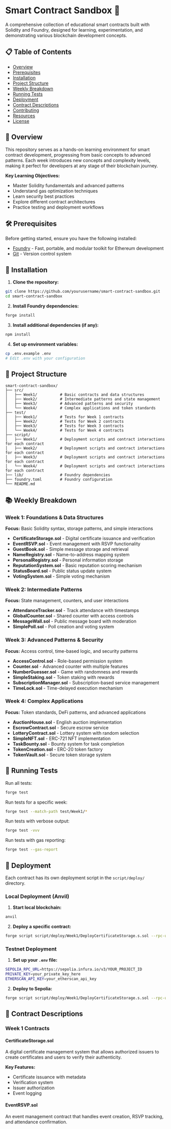 # Smart Contract Sandbox 🚀

A comprehensive collection of educational smart contracts built with Solidity and Foundry, designed for learning, experimentation, and demonstrating various blockchain development concepts.

## 📋 Table of Contents

- [Overview](#overview)
- [Prerequisites](#prerequisites)
- [Installation](#installation)
- [Project Structure](#project-structure)
- [Weekly Breakdown](#weekly-breakdown)
- [Running Tests](#running-tests)
- [Deployment](#deployment)
- [Contract Descriptions](#contract-descriptions)
- [Contributing](#contributing)
- [Resources](#resources)
- [License](#license)

## 🎯 Overview

This repository serves as a hands-on learning environment for smart contract development, progressing from basic concepts to advanced patterns. Each week introduces new concepts and complexity levels, making it perfect for developers at any stage of their blockchain journey.

**Key Learning Objectives:**
- Master Solidity fundamentals and advanced patterns
- Understand gas optimization techniques
- Learn security best practices
- Explore different contract architectures
- Practice testing and deployment workflows

## 🛠 Prerequisites

Before getting started, ensure you have the following installed:

- [Foundry](https://getfoundry.sh/) - Fast, portable, and modular toolkit for Ethereum development
- [Git](https://git-scm.com/) - Version control system

## 🚀 Installation

1. **Clone the repository:**
```bash
git clone https://github.com/yourusername/smart-contract-sandbox.git
cd smart-contract-sandbox
```

2. **Install Foundry dependencies:**
```bash
forge install
```

3. **Install additional dependencies (if any):**
```bash
npm install
```

4. **Set up environment variables:**
```bash
cp .env.example .env
# Edit .env with your configuration
```

## 📁 Project Structure
```
smart-contract-sandbox/
├── src/
│   ├── Week1/          # Basic contracts and data structures
│   ├── Week2/          # Intermediate patterns and state management
│   ├── Week3/          # Advanced patterns and security
│   └── Week4/          # Complex applications and token standards
├── test/
│   ├── Week1/          # Tests for Week 1 contracts
│   ├── Week2/          # Tests for Week 2 contracts
│   ├── Week3/          # Tests for Week 3 contracts
│   └── Week4/          # Tests for Week 4 contracts
├── script/
│   ├── Week1/          # Deployment scripts and contract interactions for each contract
│   ├── Week2/          # Deployment scripts and contract interactions for each contract
│   ├── Week3/          # Deployment scripts and contract interactions for each contract
│   └── Week4/          # Deployment scripts and contract interactions for each contract
├── lib/                # Foundry dependencies
├── foundry.toml        # Foundry configuration
└── README.md
```


## 📚 Weekly Breakdown

### Week 1: Foundations & Data Structures
**Focus:** Basic Solidity syntax, storage patterns, and simple interactions

- **CertificateStorage.sol** - Digital certificate issuance and verification
- **EventRSVP.sol** - Event management with RSVP functionality
- **GuestBook.sol** - Simple message storage and retrieval
- **NameRegistry.sol** - Name-to-address mapping system
- **PersonalRegistry.sol** - Personal information storage
- **ReputationSystem.sol** - Basic reputation scoring mechanism
- **StatusBoard.sol** - Public status update system
- **VotingSystem.sol** - Simple voting mechanism


### Week 2: Intermediate Patterns
**Focus:** State management, counters, and user interactions

- **AttendanceTracker.sol** - Track attendance with timestamps
- **GlobalCounter.sol** - Shared counter with access controls
- **MessageWall.sol** - Public message board with moderation
- **SimplePoll.sol** - Poll creation and voting system


### Week 3: Advanced Patterns & Security
**Focus:** Access control, time-based logic, and security patterns

- **AccessControl.sol** - Role-based permission system
- **Counter.sol** - Advanced counter with multiple features
- **NumberGuesser.sol** - Game with randomness and rewards
- **SimpleStaking.sol** - Token staking with rewards
- **SubscriptionManager.sol** - Subscription-based service management
- **TimeLock.sol** - Time-delayed execution mechanism

### Week 4: Complex Applications
**Focus:** Token standards, DeFi patterns, and advanced applications

- **AuctionHouse.sol** - English auction implementation
- **EscrowContract.sol** - Secure escrow service
- **LotteryContract.sol** - Lottery system with random selection
- **SimpleNFT.sol** - ERC-721 NFT implementation
- **TaskBounty.sol** - Bounty system for task completion
- **TokenCreation.sol** - ERC-20 token factory
- **TokenVault.sol** - Secure token storage system

## 🧪 Running Tests

Run all tests:
```bash
forge test
```

Run tests for a specific week:
```bash
forge test --match-path test/Week1/*
```

Run tests with verbose output:
```bash
forge test -vvv
```

Run tests with gas reporting:
```bash
forge test --gas-report
```

## 🚀 Deployment

Each contract has its own deployment script in the `script/deploy/` directory.

### Local Deployment (Anvil)

1. **Start local blockchain:**
```bash
anvil
```

2. **Deploy a specific contract:**
```bash
forge script script/deploy/Week1/DeployCertificateStorage.s.sol --rpc-url http://localhost:8545 --broadcast
```

### Testnet Deployment

1. **Set up your `.env` file:**
```bash
SEPOLIA_RPC_URL=https://sepolia.infura.io/v3/YOUR_PROJECT_ID
PRIVATE_KEY=your_private_key_here
ETHERSCAN_API_KEY=your_etherscan_api_key
```

2. **Deploy to Sepolia:**
```bash
forge script script/deploy/Week1/DeployCertificateStorage.s.sol --rpc-url $SEPOLIA_RPC_URL --broadcast --verify
```

## 📝 Contract Descriptions

### Week 1 Contracts

#### CertificateStorage.sol
A digital certificate management system that allows authorized issuers to create certificates and users to verify their authenticity.

**Key Features:**
- Certificate issuance with metadata
- Verification system
- Issuer authorization
- Event logging

#### EventRSVP.sol
An event management contract that handles event creation, RSVP tracking, and attendance confirmation.

